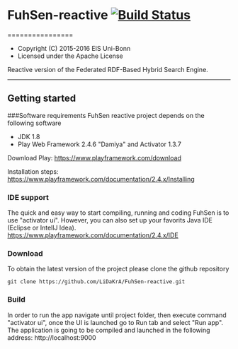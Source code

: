 # FuhSen-reactive [![Build Status](https://travis-ci.org/LiDaKrA/FuhSen-reactive.svg?branch=master)](https://travis-ci.org/LiDaKrA/FuhSen-reactive)
================

* Copyright (C) 2015-2016 EIS Uni-Bonn
* Licensed under the Apache License

Reactive version of the Federated RDF-Based Hybrid Search Engine.

-----

## Getting started

###Software requirements
FuhSen reactive project depends on the following software
* JDK 1.8
* Play Web Framework 2.4.6 "Damiya" and Activator 1.3.7

Download Play: https://www.playframework.com/download

Installation steps: https://www.playframework.com/documentation/2.4.x/Installing

### IDE support 
The quick and easy way to start compiling, running and coding FuhSen is to use "activator ui".
However, you can also set up your favorits Java IDE (Eclipse or IntellJ Idea). https://www.playframework.com/documentation/2.4.x/IDE

### Download 
To obtain the latest version of the project please clone the github repository

	git clone https://github.com/LiDaKrA/FuhSen-reactive.git

### Build 
In order to run the app navigate until project folder, then execute command "activator ui", once the UI is launched go to Run tab and select "Run app".
The application is going to be compiled and launched in the following address: http://localhost:9000
